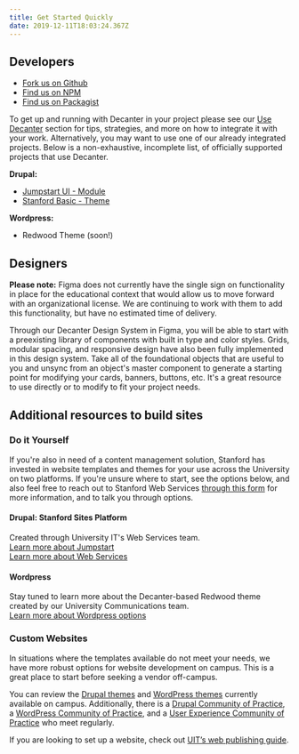 ```yaml
---
title: Get Started Quickly
date: 2019-12-11T18:03:24.367Z
---
```

## Developers

* [Fork us on Github](https://github.com/SU-SWS/decanter)
* [Find us on NPM](https://www.npmjs.com/package/decanter)
* [Find us on Packagist](https://packagist.org/packages/su-sws/decanter)

To get up and running with Decanter in your project please see our [Use Decanter](/page/use-decanter-as-a-developer-installation/) section for tips, strategies, and more on how to integrate it with your work. Alternatively, you may want to use one of our already integrated projects. Below is a non-exhaustive, incomplete list, of officially supported projects that use Decanter.  

**Drupal:** 

* [Jumpstart UI - Module](https://github.com/SU-SWS/jumpstart_ui)
* [Stanford Basic - Theme](https://github.com/SU-SWS/stanford_basic)

**Wordpress:**

* Redwood Theme (soon!)

## Designers

<p class="su-alert"><strong>Please note:</strong> Figma does not currently have the single sign on functionality in place for the educational context that would allow us to move forward with an organizational license. We are continuing to work with them to add this functionality, but have no estimated time of delivery.</p> 

Through our Decanter Design System in Figma, you will be able to start with a preexisting library of components with built in type and color styles. Grids, modular spacing, and responsive design have also been fully implemented in this design system. Take all of the foundational objects that are useful to you and unsync from an object's master component to generate a starting point for modifying your cards, banners, buttons, etc. It's a great resource to use directly or to modify to fit your project needs. 

## Additional resources to build sites

### Do it Yourself

If you're also in need of a content management solution, Stanford has invested in website templates and themes for your use across the University on two platforms. If you're unsure where to start, see the options below, and also feel free to reach out to Stanford Web Services [through this form](https://docs.google.com/forms/u/1/d/e/1FAIpQLSdZ8N06DW8LOKdGlcCfUIF8q8rQILh4A697qR5SoZ6-eWfG7g/viewform) for more information, and to talk you through options. 

#### Drupal: Stanford Sites Platform

Created through University IT's Web Services team. \
[Learn more about Jumpstart](https://sites.stanford.edu/)\
[Learn more about Web Services](https://uit.stanford.edu/sws)

#### Wordpress

Stay tuned to learn more about the Decanter-based Redwood theme created by our University Communications team. \
[Learn more about Wordpress options](https://identity.stanford.edu/web-mobile.html)

### Custom Websites

In situations where the templates available do not meet your needs, we have more robust options for website development on campus. This is a great place to start before seeking a vendor off-campus.

You can review the [Drupal themes](https://drupalthemes.stanford.edu/) and [WordPress themes](http://wordpressthemes.stanford.edu/) currently available on campus. Additionally, there is a [Drupal Community of Practice](https://opensource.stanford.edu/drupallers-cop), a [WordPress Community of Practice](http://wpcop.stanford.edu/), and a [User Experience Community of Practice](https://ux.stanford.edu/) who meet regularly.

If you are looking to set up a website, check out [UIT’s web publishing guide](https://uit.stanford.edu/guide/website).
